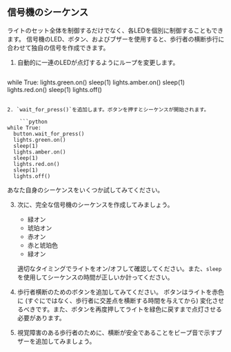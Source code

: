 ## 信号機のシーケンス

ライトのセット全体を制御するだけでなく、各LEDを個別に制御することもできます。 信号機のLED、ボタン、およびブザーを使用すると、歩行者の横断歩行に合わせて独自の信号を作成できます。

1. 自動的に一連のLEDが点灯するようにループを変更します。
    
    ```python
while True:
  lights.green.on()
  sleep(1)
  lights.amber.on()
  sleep(1)
  lights.red.on()
  sleep(1)
  lights.off()
```

2. `wait_for_press()`を追加します。ボタンを押すとシーケンスが開始されます。
    
    ```python
while True:
  button.wait_for_press()
  lights.green.on()
  sleep(1)
  lights.amber.on()
  sleep(1)
  lights.red.on()
  sleep(1)
  lights.off()
```

あなた自身のシーケンスをいくつか試してみてください。

3. 次に、完全な信号機のシーケンスを作成してみましょう。
    
    - 緑オン
    - 琥珀オン
    - 赤オン
    - 赤と琥珀色
    - 緑オン
    
    適切なタイミングでライトをオン/オフして確認してください。また、`sleep`を使用してシーケンスの時間が正しいか計ってください。

4. 歩行者横断のためのボタンを追加してみてください。 ボタンはライトを赤色に (すぐにではなく、歩行者に交差点を横断する時間を与えてから) 変化させるべきです。また、ボタンを再度押してライトを緑色に戻すまで点灯させる必要があります。

5. 視覚障害のある歩行者のために、横断が安全であることをビープ音で示すブザーを追加してみましょう。